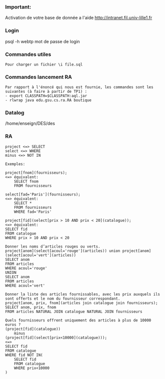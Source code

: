 ### Important:

  Activation de votre base de donnée a l'aide http://intranet.fil.univ-lille1.fr

### Login

  psql -h webtp
  mot de passe de login


### Commandes utiles

	Pour charger un fichier \i file.sql

### Commandes lancement RA

	Par rapport à l'énoncé qui nous est fournie, les commandes sont les suivantes (à faire à partir de TP1) :
	- export CLASSPATH=$CLASSPATH:aql.jar
	- rlwrap java edu.gsu.cs.ra.RA boutique

### Datalog
/home/enseign/DES/des

### RA
	project <=> SELECT
	select <=> WHERE
	minus <=> NOT IN

	Exemples:

	project[fnom](fournisseurs);
	<=> équivalent:
		SELECT fnom
		FROM fournisseurs

	select[fad='Paris'](fournisseurs);
	<=> équivalent:
		SELECT *
		FROM fournisseurs
		WHERE fad='Paris'

	project[fid](select[prix > 10 AND prix < 20](catalogue));
	<=> équivalent:
	SELECT fid
	FROM catalogue
	WHERE prix > 10 AND prix < 20

	Donner les noms d’articles rouges ou verts.
	project[anom](select[acoul='rouge'](articles)) union project[anom](select[acoul='vert'](articles))
	SELECT anom
	FROM articles
	WHERE acoul='rouge'
	UNION
	SELECT anom
	FROM articles
	WHERE acoul='vert'

	Donner la liste des articles fournissables, avec les prix auxquels ils sont offerts et le nom du fournisseur correspondant.
	project[anom, prix, fnom](articles join catalogue join fournisseurs);
	SELECT anom, prix, fnom
	FROM articles NATURAL JOIN catalogue NATURAL JOIN fournisseurs

	Quels fournisseurs offrent uniquement des articles à plus de 10000 euros ?
	(project[fid](catalogue))
		minus
	(project[fid](select[prix<10000](catalogue)));
	<=>
	SELECT fid
	FROM catalogue
	WHERE fid NOT IN(
		SELECT fid
		FROM catalogue
		WHERE prix<10000
	)
